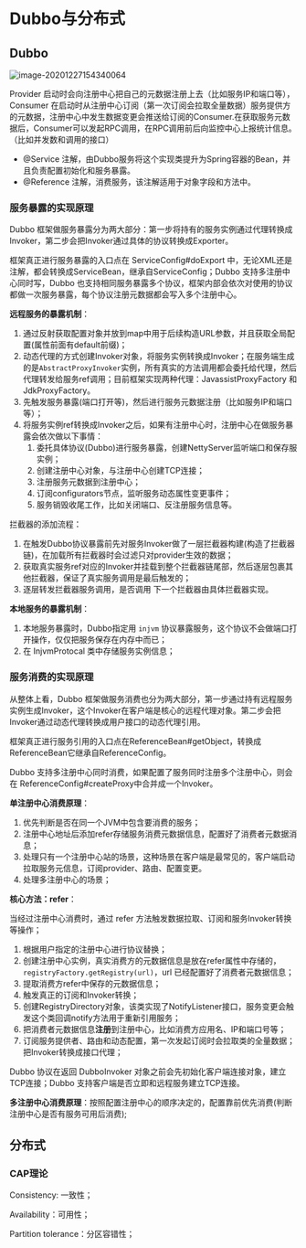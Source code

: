 # Dubbo与分布式

## Dubbo

![image-20201227154340064](C:\Users\Lenovo\AppData\Roaming\Typora\typora-user-images\image-20201227154340064.png)

Provider 启动时会向注册中心把自己的元数据注册上去（比如服务IP和端口等），Consumer 在启动时从注册中心订阅（第一次订阅会拉取全量数据）服务提供方的元数据，注册中心中发生数据变更会推送给订阅的Consumer.在获取服务元数据后，Consumer可以发起RPC调用，在RPC调用前后向监控中心上报统计信息。（比如并发数和调用的接口）

- @Service 注解，由Dubbo服务将这个实现类提升为Spring容器的Bean，并且负责配置初始化和服务暴露。
- @Reference 注解，消费服务，该注解适用于对象字段和方法中。



### 服务暴露的实现原理

Dubbo 框架做服务暴露分为两大部分：第一步将持有的服务实例通过代理转换成Invoker，第二步会把Invoker通过具体的协议转换成Exporter。

框架真正进行服务暴露的入口点在 ServiceConfig#doExport 中，无论XML还是注解，都会转换成ServiceBean，继承自ServiceConfig；Dubbo 支持多注册中心同时写，Dubbo 也支持相同服务暴露多个协议，框架内部会依次对使用的协议都做一次服务暴露，每个协议注册元数据都会写入多个注册中心。

**远程服务的暴露机制**：

1. 通过反射获取配置对象并放到map中用于后续构造URL参数，并且获取全局配置(属性前面有default前缀)；
2. 动态代理的方式创建Invoker对象，将服务实例转换成Invoker；在服务端生成的是`AbstractProxyInvoker`实例，所有真实的方法调用都会委托给代理，然后代理转发给服务ref调用；目前框架实现两种代理：JavassistProxyFactory 和 JdkProxyFactory。
3. 先触发服务暴露(端口打开等)，然后进行服务元数据注册（比如服务IP和端口等）；
4. 将服务实例ref转换成Invoker之后，如果有注册中心时，注册中心在做服务暴露会依次做以下事情：
   1. 委托具体协议(Dubbo)进行服务暴露，创建NettyServer监听端口和保存服实例；
   2. 创建注册中心对象，与注册中心创建TCP连接；
   3. 注册服务元数据到注册中心；
   4. 订阅configurators节点，监听服务动态属性变更事件；
   5. 服务销毁收尾工作，比如关闭端口、反注册服务信息等。

拦截器的添加流程：

1. 在触发Dubbo协议暴露前先对服务Invoker做了一层拦截器构建(构造了拦截器链)，在加载所有拦截器时会过滤只对provider生效的数据；
2. 获取真实服务ref对应的Invoker并挂载到整个拦截器链尾部，然后逐层包裹其他拦截器，保证了真实服务调用是最后触发的；
3. 逐层转发拦截器服务调用，是否调用 下一个拦截器由具体拦截器实现。



**本地服务的暴露机制**：

1. 本地服务暴露时，Dubbo指定用 `injvm` 协议暴露服务，这个协议不会做端口打开操作，仅仅把服务保存在内存中而已；
2. 在 InjvmProtocal 类中存储服务实例信息；



### 服务消费的实现原理

从整体上看，Dubbo 框架做服务消费也分为两大部分，第一步通过持有远程服务实例生成Invoker，这个Invoker在客户端是核心的远程代理对象。第二步会把Invoker通过动态代理转换成用户接口的动态代理引用。

框架真正进行服务引用的入口点在ReferenceBean#getObject，转换成ReferenceBean它继承自ReferenceConfig。

Dubbo 支持多注册中心同时消费，如果配置了服务同时注册多个注册中心，则会在 ReferenceConfig#createProxy中合并成一个Invoker。

**单注册中心消费原理**：

1. 优先判断是否在同一个JVM中包含要消费的服务；
2. 注册中心地址后添加refer存储服务消费元数据信息，配置好了消费者元数据消息；
3. 处理只有一个注册中心站的场景，这种场景在客户端是最常见的，客户端启动拉取服务元信息，订阅provider、路由、配置变更。
4. 处理多注册中心的场景；



**核心方法：refer**：

当经过注册中心消费时，通过 refer 方法触发数据拉取、订阅和服务Invoker转换等操作；

1. 根据用户指定的注册中心进行协议替换；
2. 创建注册中心实例，真实消费方的元数据信息是放在refer属性中存储的，`registryFactory.getRegistry(url)`，url 已经配置好了消费者元数据信息；
3. 提取消费方refer中保存的元数据信息；
4. 触发真正的订阅和Invoker转换；
5. 创建RegistryDirectory对象，该类实现了NotifyListener接口，服务变更会触发这个类回调notify方法用于重新引用服务；
6. 把消费者元数据信息**注册**到注册中心，比如消费方应用名、IP和端口号等；
7. 订阅服务提供者、路由和动态配置，第一次发起订阅时会拉取类的全量数据；把Invoker转换成接口代理；

Dubbo 协议在返回 DubboInvoker 对象之前会先初始化客户端连接对象，建立TCP连接；Dubbo 支持客户端是否立即和远程服务建立TCP连接。



**多注册中心消费原理**：按照配置注册中心的顺序决定的，配置靠前优先消费(判断注册中心是否有服务可用后消费);



## 分布式

### CAP理论

Consistency: 一致性；

Availability：可用性；

Partition tolerance：分区容错性；

























